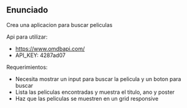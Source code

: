 ## Enunciado

Crea una aplicacion para buscar peliculas

Api para utilizar: 
- https://www.omdbapi.com/
- API_KEY: 4287ad07

Requerimientos:

- Necesita mostrar un input para buscar la pelicula y un boton para buscar
- Lista las peliculas encontradas y muestra el titulo, ano y poster
- Haz que las peliculas se muestren en un grid responsive



